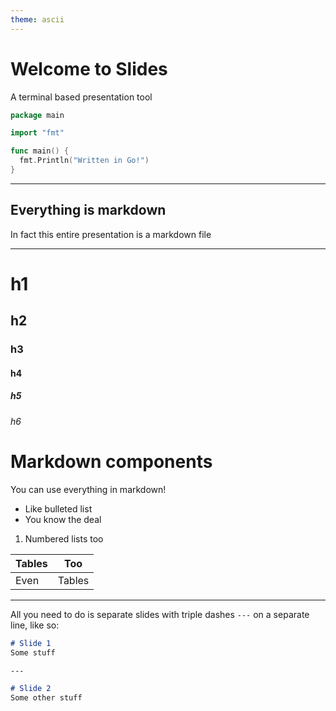 ```yaml
---
theme: ascii
---
```


# Welcome to Slides
A terminal based presentation tool

```go
package main

import "fmt"

func main() {
  fmt.Println("Written in Go!")
}
```

---

## Everything is markdown
In fact this entire presentation is a markdown file

---

# h1
## h2
### h3
#### h4
##### h5
###### h6

# Markdown components
You can use everything in markdown!
* Like bulleted list
* You know the deal

1. Numbered lists too

| Tables | Too    |
| ------ | ------ |
| Even   | Tables |

---

All you need to do is separate slides with triple dashes `---` on a separate line,
like so:

```markdown
# Slide 1
Some stuff

--- 

# Slide 2
Some other stuff
```
